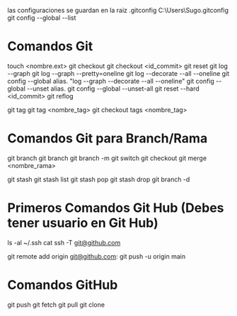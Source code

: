 las configuraciones se guardan en la raiz .gitconfig
C:\Users\Sugo\.gitconfig
git config --global --list

<!--~ --------------------------------------------------------------------------------- -->

# Comandos Git

touch <nombre.ext> <!-- Crea archivo -->
git checkout <file> <!-- Regresa el archivo al ultimo Commit -->
git checkout <id_commit> <!--! Regresa el proyecto al Commit mencionado - OJO: Si te queda algun archivo en "staged", puede que pierdas datos, debes hacer un commit antes de continuar -->
git reset <!-- Muestra los ficheros que se han modificado, pero que pueden volver al ultimo commit -->
git log --graph <!-- Te muestra el log de commit con un graph -->
git log --graph --pretty=oneline <!-- Te muestra el log del commit mas resumnido -->
git log --decorate --all --oneline <!-- Decora todo en una linea -->
git config --global alias.<nombre> "log --graph --decorate --all --oneline" <!-- Agrega un alias al comando, se puede cambiar en la configuracion en .gitconfig, en este caso si el alias es tree, se debe invocar con "git tree" -->
git config --global --unset alias.<nombre> <!--  -->
git config --global --unset-all 
git reset --hard <id_commit> <!--! Te situa en el Commit mencionado - OJO: Borra todas las instancias de Commit futuras al ID Commit mencionado -->
git reflog <!--! Es el log de todo los cambios que se han realizado, incluso estan las commit que se borraron con "git reset --hard <id_commit>" --> 
<!--^ Supongamos que tengo el Commit 1, 2, 3, 4 y 5. Donde el Commit 5 es el mas actualizado. Si hiciera un "git reset --hard <id_commit_2>", perderia los Commit del 3 al 5. Al ejecutar el commando "git reflog" puedo ver todos los cambios e incluso obtener el id del commit 5, obteniendo el id, se puede recuperar todo con nuevamente el comando "git reset --hard <id_commit_5>"-->
git tag <!-- Muestra los tags creados -->
git tag <nombre_tag> <!-- Le pone un tag a todo lo que hagamos hasta el commit -->
git checkout tags <nombre_tag> <!--! Regresa el proyecto al Commit del "tag" mencionado - OJO: Si te queda algun archivo en "staged", puede que pierdas datos, debes hacer un commit antes de continuar -->

<!--~ --------------------------------------------------------------------------------- -->

# Comandos Git para Branch/Rama

git branch <!-- Indica en la rama que estas posicionado -->
git branch <nombre> <!-- Crea una Ramas -->
git branch -m <nombre> <!-- Cambia el nombre de la Ramas -->
git switch <nombre> <!-- Cambia de Ramas y no hay problema si las Ramas estan en tu local -->
git checkout <nombre> <!--! Cambia de Ramas pero te descarga el contenido si la Ramas no esta en tu local -->
git merge <nombre_rama> <!--! Junta las ramas  -->
<!--^ Debes estar situado en la rama donde quieras que se traiga la informacion, si tiene 2 ramas, y trabajas en la rama 2, y quieres traerte los cambios actualizados de la rama 1, entonces debes estar en la rama 2 "git branch" y ejecutar el comando "" -->
git stash <!-- Guarda el archivo que se esta trabajando sin realizar un commit -->
git stash list <!-- Muestra los diferentes Stash -->
git stash pop <!-- Obtienes el archivo con el error para seguir trabajando en el -->
git stash drop <!-- Elimina lo que tienes guardado en el git stash -->
git branch -d <nombre> <!-- Elimina la rama seleccionada  -->

<!--~ --------------------------------------------------------------------------------- -->

# Primeros Comandos Git Hub (Debes tener usuario en Git Hub)
ls -al ~/.ssh <!-- Listar claves SSH -->
cat <nombre> <!-- Leer archivo -->
ssh -T git@github.com <!-- Verificar la conexion a github -->
<!--^ Despues de crear un nuevo repositorio -->
git remote add origin git@github.com:<repositorio> <!-- Comando que te da Git Hub para conectar tu proyecto al repositorio creado (repositorio ej: sugofc/curso-git2.git)-->
git push -u origin main <!-- Crea el primer push para subir tu proyecto al repositorio -->

<!--~ --------------------------------------------------------------------------------- -->

# Comandos GitHub
git push <!-- Sube tu proyecto al repositorio -->
git fetch <!-- Descarga en local el historial de cambios, pero sin descargarse los cambios -->
git pull <!-- Descarga en local el historial de cambios y tambien se descarga los cambios -->
git clone <repositorio> <!-- Debes irte a la web, en la parte de "<> Code", saldra el codigo SSH para clonar el repositorio (repositorio ej: git@github.com:sugofc/curso-git2.git) -->
<!--  -->
<!--  -->